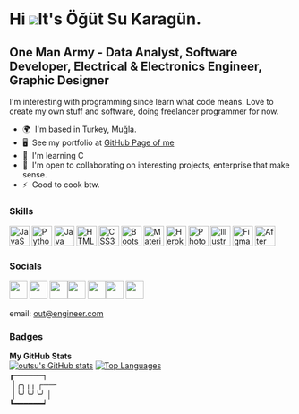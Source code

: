 Hi ![](https://user-images.githubusercontent.com/18350557/176309783-0785949b-9127-417c-8b55-ab5a4333674e.gif)It's Öğüt Su Karagün.
=======================================================================================================================================

One Man Army - Data Analyst, Software Developer, Electrical & Electronics Engineer, Graphic Designer
----------------------------------------------------------------------------------------------------

I'm interesting with programming since learn what code means. Love to create my own stuff and software, doing freelancer programmer for now.

*   🌍  I'm based in Turkey, Muğla.
*   🖥️  See my portfolio at [GitHub Page of me](http://outsu.github.io)
*   🧠  I'm learning C
*   🤝  I'm open to collaborating on interesting projects, enterprise that make sense.
*   ⚡  Good to cook btw.
### Skills 
<p align="left">
<a href="https://developer.mozilla.org/en-US/docs/Web/JavaScript" target="_blank" rel="noreferrer"><img src="https://raw.githubusercontent.com/danielcranney/readme-generator/main/public/icons/skills/javascript-colored.svg" width="36" height="36" alt="JavaScript" /></a>
<a href="https://www.python.org/" target="_blank" rel="noreferrer"><img src="https://raw.githubusercontent.com/danielcranney/readme-generator/main/public/icons/skills/python-colored.svg" width="36" height="36" alt="Python" /></a>
<a href="https://www.oracle.com/java/" target="_blank" rel="noreferrer"><img src="https://raw.githubusercontent.com/danielcranney/readme-generator/main/public/icons/skills/java-colored.svg" width="36" height="36" alt="Java" /></a>
<a href="https://developer.mozilla.org/en-US/docs/Glossary/HTML5" target="_blank" rel="noreferrer"><img src="https://raw.githubusercontent.com/danielcranney/readme-generator/main/public/icons/skills/html5-colored.svg" width="36" height="36" alt="HTML5" /></a>
<a href="https://www.w3.org/TR/CSS/#css" target="_blank" rel="noreferrer"><img src="https://raw.githubusercontent.com/danielcranney/readme-generator/main/public/icons/skills/css3-colored.svg" width="36" height="36" alt="CSS3" /></a>
<a href="https://getbootstrap.com/" target="_blank" rel="noreferrer"><img src="https://raw.githubusercontent.com/danielcranney/readme-generator/main/public/icons/skills/bootstrap-colored.svg" width="36" height="36" alt="Bootstrap" /></a>
<a href="https://mui.com/" target="_blank" rel="noreferrer"><img src="https://raw.githubusercontent.com/danielcranney/readme-generator/main/public/icons/skills/materialui-colored.svg" width="36" height="36" alt="Material UI" /></a>
<a href="https://www.heroku.com/" target="_blank" rel="noreferrer"><img src="https://raw.githubusercontent.com/danielcranney/readme-generator/main/public/icons/skills/heroku-colored.svg" width="36" height="36" alt="Heroku" /></a>
<a href="https://www.adobe.com/uk/products/photoshop.html" target="_blank" rel="noreferrer"><img src="https://raw.githubusercontent.com/danielcranney/readme-generator/main/public/icons/skills/photoshop-colored.svg" width="36" height="36" alt="Photoshop" /></a>
<a href="adobe.com/uk/products/illustrator.html" target="_blank" rel="noreferrer"><img src="https://raw.githubusercontent.com/danielcranney/readme-generator/main/public/icons/skills/illustrator-colored.svg" width="36" height="36" alt="Illustrator" /></a>
<a href="https://www.figma.com/" target="_blank" rel="noreferrer"><img src="https://raw.githubusercontent.com/danielcranney/readme-generator/main/public/icons/skills/figma-colored.svg" width="36" height="36" alt="Figma" /></a>
<a href="https://www.adobe.com/uk/products/aftereffects.html" target="_blank" rel="noreferrer"><img src="https://raw.githubusercontent.com/danielcranney/readme-generator/main/public/icons/skills/aftereffects-colored.svg" width="36" height="36" alt="After Effects" /></a>
</p>
                    
### Socials
                  
                  
<p align="left">
                          
<a href="https://www.behance.com/a630fc44" target="_blank" rel="noreferrer"><img src="https://raw.githubusercontent.com/danielcranney/readme-generator/main/public/icons/socials/behance.svg" width="32" height="32" /></a> <a href="https://www.dev.to/outsu" target="_blank" rel="noreferrer"><img src="https://raw.githubusercontent.com/danielcranney/readme-generator/main/public/icons/socials/devdotto.svg" width="32" height="32" /></a> <a href="https://discord.com/users/ayran#4627" target="_blank" rel="noreferrer"><img src="https://raw.githubusercontent.com/danielcranney/readme-generator/main/public/icons/socials/discord.svg" width="32" height="32" /></a><a href="https://www.github.com/outsu" target="_blank" rel="noreferrer"><img src="https://raw.githubusercontent.com/danielcranney/readme-generator/main/public/icons/socials/github.svg" width="32" height="32" /></a> <a href="https://www.linkedin.com/in/öğüt-su-karagün-635211176/" target="_blank" rel="noreferrer"><img src="https://raw.githubusercontent.com/danielcranney/readme-generator/main/public/icons/socials/linkedin.svg" width="32" height="32" /></a><a href="http://www.medium.com/@outsu" target="_blank" rel="noreferrer"><img src="https://raw.githubusercontent.com/danielcranney/readme-generator/main/public/icons/socials/medium.svg" width="32" height="32" /></a> <a href="https://www.twitch.tv/ayran" target="_blank" rel="noreferrer"><img src="https://raw.githubusercontent.com/danielcranney/readme-generator/main/public/icons/socials/twitch.svg" width="32" height="32" /></a></p>
email: out@engineer.com
### Badges <b> 
  My GitHub Stats</b><br/>
  <a href="http://www.github.com/outsu"><img src="https://github-readme-stats.vercel.app/api?username=outsu&show_icons=true&hide=&count_private=true&title_color=f97316&text_color=ffffff&icon_color=f97316&bg_color=181824&hide_border=true&show_icons=true" alt="outsu's GitHub stats" /></a>
  <a href="https://github.com/outsu" align="left"><img src="https://github-readme-stats.vercel.app/api/top-langs/?username=outsu&langs_count=10&title_color=f97316&text_color=ffffff&icon_color=f97316&bg_color=181824&hide_border=true&locale=en&custom_title=Top%20%Languages" alt="Top Languages" /></a><br/>
┏━━━━━━┑<br/>
 &nbsp;│╭╮╷╷ ┌──╴<br/>
 &nbsp;│╰╯╰╯╰╯  │<br/>
┗━━━━━━┙<br/>
